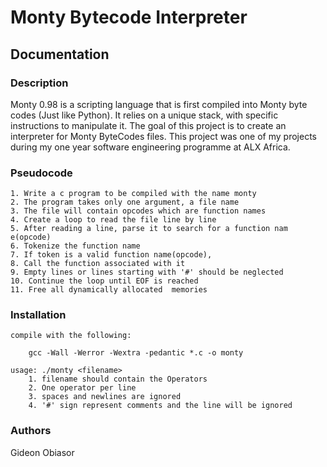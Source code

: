 # Monty Bytecode Interpreter
## Documentation
### Description
Monty 0.98 is a scripting language that is first compiled into Monty byte codes (Just like Python). It relies on a unique stack, with specific instructions to manipulate it. The goal of this project is to create an interpreter for Monty ByteCodes files. This project was one of my projects during my one year software engineering programme at ALX Africa.

### Pseudocode
	1. Write a c program to be compiled with the name monty
	2. The program takes only one argument, a file name
	3. The file will contain opcodes which are function names
	4. Create a loop to read the file line by line
	5. After reading a line, parse it to search for a function nam    e(opcode)
	6. Tokenize the function name
	7. If token is a valid function name(opcode),
	8. Call the function associated with it
	9. Empty lines or lines starting with '#' should be neglected
	10. Continue the loop until EOF is reached
	11. Free all dynamically allocated  memories

### Installation
	compile with the following:
		
		gcc -Wall -Werror -Wextra -pedantic *.c -o monty
	
	usage: ./monty <filename>
		1. filename should contain the Operators
		2. One operator per line
		3. spaces and newlines are ignored
		4. '#' sign represent comments and the line will be ignored

### Authors
Gideon Obiasor
